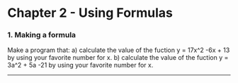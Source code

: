 # Chapter 2 - Using Formulas
### 1. Making a formula
Make a program that:
a) calculate the value of the fuction y = 17x^2 -6x + 13 by using your favorite number for x.
b) calculate the value of the fuction y = 3a^2 + 5a -21 by using your favorite number for x.

---